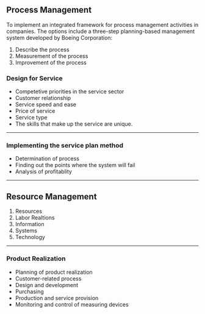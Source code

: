 <h2> Process Management </h2>

To implement an integrated framework for process management activities in companies. The options include a three-step planning-based management system developed by Boeing Corporation:

1. Describe the process
2. Measurement of the process
3. Improvement of the process

<h3> Design for Service </h3>

- Competetive priorities in the service sector
- Customer relationship
- Service speed and ease
- Price of service
- Service type
- The skills that make up the service are unique.

---

<h3> Implementing the service plan method </h3>

- Determination of process
- Finding out the points where the system will fail
- Analysis of profitablity

---

<h2> Resource Management </h2>

1. Resources
2. Labor Realtions
3. Information
4. Systems
5. Technology

---

<h3> Product Realization </h3>

- Planning of product realization
- Customer-related process
- Design and development
- Purchasing
- Production and service provision
- Monitoring and control of measuring devices
